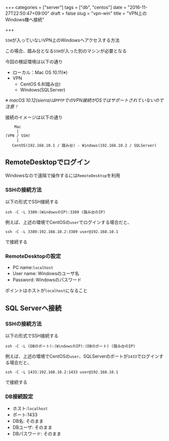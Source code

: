 +++
categories = ["server"]
tags = ["db", "centos"]
date = "2016-11-27T22:50:47+09:00"
draft = false
slug = "vpn-win"
title = "VPN上のWindows機へ接続"

+++

`SSH`が入っていないVPN上のWindowsへアクセスする方法

<!--more-->

この場合、踏み台となる`SSH`が入った別のマシンが必要となる

今回の検証環境は以下の通り

- ローカル：Mac OS 10.11(※)
- VPN
  - CentOS 6.8(踏み台)
  - Windows(SQLServer)

*※ macOS 10.12(sierra)は`PPTP`でのVPN接続がOSではサポートされていないので注意！*

接続のイメージは以下の通り
```
    Mac
     |
(VPN / SSH)
     |
   CentOS(192.168.10.1 / 踏み台) - Windows(192.168.10.2 / SQLServer)
```

## RemoteDesktopでログイン
Windowsなので遠隔で操作するには`RemoteDesktop`を利用

### SSHの接続方法
以下の形式でSSH接続する
```
ssh -C -L 3389:(WindowsのIP):3389 (踏み台のIP)
```

例えば、上述の環境でCentOSの`user`でログインする場合だと、
```
ssh -C -L 3389:192.168.10.2:3389 user@192.168.10.1
```
で接続する

### RemoteDesktopの設定
- PC name:`localhost`
- User name: Windowsのユーザ名
- Password: Windowsのパスワード

ポイントはホストが`localhost`になること

## SQL Serverへ接続
### SSHの接続方法
以下の形式でSSH接続する
```
ssh -C -L (DBのポート):(WindowsのIP):(DBのポート) (踏み台のIP)
```

例えば、上述の環境でCentOSの`user`、SQLServerのポートが`1433`でログインする場合だと、
```
ssh -C -L 1433:192.168.10.2:1433 user@192.168.10.1
```
で接続する

### DB接続設定
- ホスト:`localhost`
- ポート:1433
- DB名: そのまま
- DBユーザ: そのまま
- DBパスワード: そのまま

